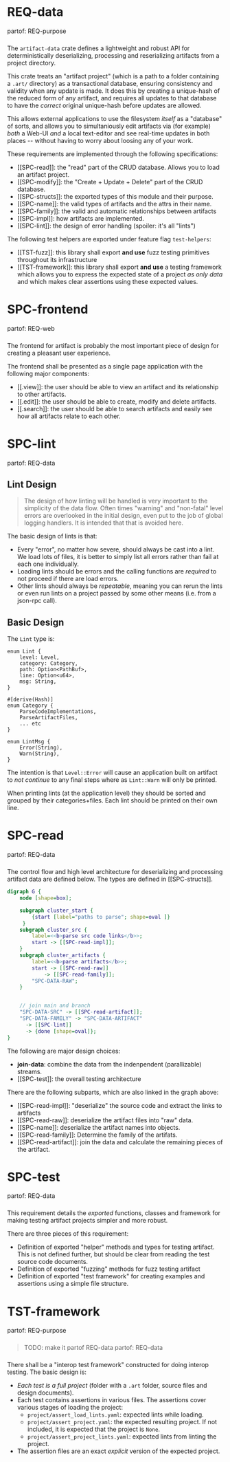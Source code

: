 # REQ-data
partof: REQ-purpose
###

The `artifact-data` crate defines a lightweight and robust API for
deterministically deserializing, processing and reserializing artifacts from a
project directory.

This crate treats an "artifact project" (which is a path to a folder
containing a `.art/` directory) as a transactional database, ensuring
consistency and validity when any update is made. It does this by creating a
unique-hash of the reduced form of any artifact, and requires all updates to
that database to have the *correct* original unique-hash before updates are
allowed.

This allows external applications to use the filesystem *itself* as a "database"
of sorts, and allows you to simultaniously edit artifacts via (for example)
*both* a Web-UI *and* a local text-editor and see real-time updates in both
places -- without having to worry about loosing any of your work.

These requirements are implemented through the following specifications:
- [[SPC-read]]: the "read" part of the CRUD database. Allows you to load an
  artifact project.
- [[SPC-modify]]: the "Create + Update + Delete" part of the CRUD database.
- [[SPC-structs]]: the exported types of this module and their purpose.
- [[SPC-name]]: the valid types of artifacts and the attrs in their name.
- [[SPC-family]]: the valid and automatic relationships between artifacts
- [[SPC-impl]]: how artifacts are implemented.
- [[SPC-lint]]: the design of error handling (spoiler: it's all "lints")

The following test helpers are exported under feature flag `test-helpers`:
- [[TST-fuzz]]: this library shall export **and use** fuzz testing primitives
  throughout its infrastructure
- [[TST-framework]]: this library shall export **and use** a testing framework
  which allows you to express the expected state of a project _as only data_
  and which makes clear assertions using these expected values.


# SPC-frontend
partof: REQ-web
###
The frontend for artifact is probably the most important piece of design for creating
a pleasant user experience.

The frontend shall be presented as a single page application with the following
major components:
- [[.view]]: the user should be able to view an artifact and its relationship to other artifacts.
- [[.edit]]: the user should be able to create, modify and delete artifacts.
- [[.search]]: the user should be able to search artifacts and easily see how all artifacts
  relate to each other.


# SPC-lint
partof: REQ-data
###
## Lint Design

> The design of how linting will be handled is very important to the simplicity
> of the data flow. Often times "warning" and "non-fatal" level errors are
> overlooked in the initial design, even put to the job of global logging
> handlers. It is intended that that is avoided here.

The basic design of lints is that:
- Every "error", no matter how severe, should always be cast into a lint.  We
  load lots of files, it is better to simply list all errors rather than fail
  at each one individually.
- Loading lints should be errors and the calling functions are *required* to
  not proceed if there are load errors.
- Other lints should always be *repeatable*, meaning you can rerun the lints
  or even run lints on a project passed by some other means (i.e. from a
  json-rpc call).

## Basic Design

The `Lint` type is:
```
enum Lint {
    level: Level,
    category: Category,
    path: Option<PathBuf>,
    line: Option<u64>,
    msg: String,
}

#[derive(Hash)]
enum Category {
    ParseCodeImplementations,
    ParseArtifactFiles,
    ... etc
}

enum LintMsg {
    Error(String),
    Warn(String),
}
```

The intention is that `Level::Error` will cause an application built on artifact
to *not continue* to any final steps where as `Lint::Warn` will only be printed.

When printing lints (at the application level) they should be sorted and
grouped by their categories+files. Each lint should be printed on their own
line.


# SPC-read
partof: REQ-data
###
The control flow and high level architecture for deserializing and processing
artifact data are defined below. The types are defined in [[SPC-structs]].

```dot
digraph G {
    node [shape=box];

    subgraph cluster_start {
        {start [label="paths to parse"; shape=oval ]}
     }
    subgraph cluster_src {
        label=<<b>parse src code links</b>>;
        start -> [[SPC-read-impl]];
    }
    subgraph cluster_artifacts {
        label=<<b>parse artifacts</b>>;
        start -> [[SPC-read-raw]]
            -> [[SPC-read-family]];
        "SPC-DATA-RAW";
    }


    // join main and branch
    "SPC-DATA-SRC" -> [[SPC-read-artifact]];
    "SPC-DATA-FAMILY" -> "SPC-DATA-ARTIFACT"
      -> [[SPC-lint]]
      -> {done [shape=oval]};
}
```

The following are major design choices:
- **join-data**: combine the data from the indenpendent (parallizable) streams.
- [[SPC-test]]: the overall testing architecture

There are the following subparts, which are also linked in the graph above:
- [[SPC-read-impl]]: "deserialize" the source code and extract the links to
  artifacts
- [[SPC-read-raw]]: deserialize the artifact files into "raw" data.
- [[SPC-name]]: deserialize the artifact names into objects.
- [[SPC-read-family]]: Determine the family of the artifats.
- [[SPC-read-artifact]]: join the data and calculate the remaining pieces of
  the artifact.


# SPC-test
partof: REQ-data
###
This requirement details the *exported* functions, classes and framework for
making testing artifact projects simpler and more robust.

There are three pieces of this requirement:
- Definition of exported "helper" methods and types for testing  artifact.
  This is not defined further, but should be clear from reading the test source
  code documents.
- Definition of exported "fuzzing" methods for fuzz testing artifact
- Definition of exported "test framework" for creating examples and assertions
  using a simple file structure.


# TST-framework
partof: REQ-purpose
###
> TODO: make it partof REQ-data
> partof: REQ-data
> ###

There shall be a "interop test framework" constructed for doing interop testing.
The basic design is:
- *Each test is a full project* (folder with a `.art` folder, source files and
  design documents).
- Each test contains assertions in various files. The assertions cover various
  stages of loading the project:
  - `project/assert_load_lints.yaml`: expected lints while loading.
  - `project/assert_project.yaml`: the expected resulting project. If not included,
    it is expected that the project is `None`.
  - `project/assert_project_lints.yaml`: expected lints from linting the project.
- The assertion files are an exact *explicit* version of the expected project.